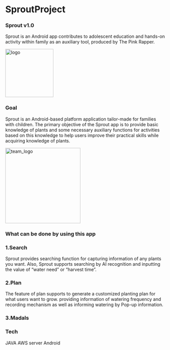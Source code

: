# SproutProject

### Sprout v1.0
Sprout is an Android app contributes to adolescent education and hands-on activity within family as an auxiliary tool, produced by The Pink Rapper.

<img width="151" alt="logo" src="https://user-images.githubusercontent.com/54625104/93086137-3f5adc00-f6c9-11ea-81a9-fee20dbfc526.png">

### Goal
Sprout is an Android-based platform application tailor-made for families with children. The primary objective of the Sprout app is to provide basic knowledge of plants and some necessary auxiliary functions for activities based on this knowledge to help users improve their practical skills while acquiring knowledge of plants.

<img width="236" alt="team_logo" src="https://user-images.githubusercontent.com/54625104/93086114-3538dd80-f6c9-11ea-8d6c-f55c55ae4edc.png">

### What can be done by using this app

### 1.Search
Sprout provides searching function for capturing information of any plants you want.
Also, Sprout supports searching by AI recognition and inputting the value of “water need” or “harvest time”.	
 
### 2.Plan
The feature of plan supports to generate a customized planting plan for what users want to grow.
providing information of watering frequency and recording mechanism as well as informing watering by Pop-up information.

### 3.Madals
### Tech
JAVA
AWS server
Android 

 


